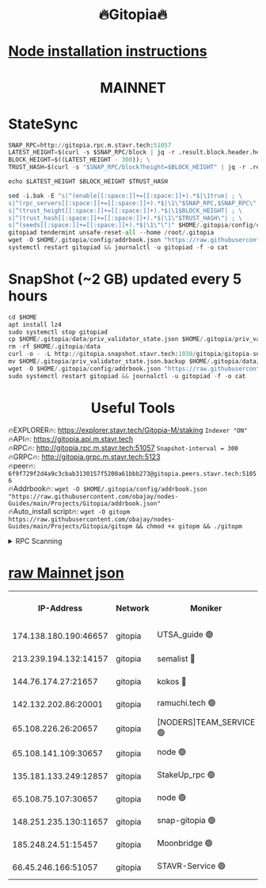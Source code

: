 <h1 align="center"> 🔥Gitopia🔥</h1>

[Node installation instructions](https://github.com/obajay/nodes-Guides/tree/main/Projects/Gitopia)
=

<h1 align="center"> MAINNET</h1>

# StateSync
```python
SNAP_RPC=http://gitopia.rpc.m.stavr.tech:51057
LATEST_HEIGHT=$(curl -s $SNAP_RPC/block | jq -r .result.block.header.height); \
BLOCK_HEIGHT=$((LATEST_HEIGHT - 300)); \
TRUST_HASH=$(curl -s "$SNAP_RPC/block?height=$BLOCK_HEIGHT" | jq -r .result.block_id.hash)

echo $LATEST_HEIGHT $BLOCK_HEIGHT $TRUST_HASH

sed -i.bak -E "s|^(enable[[:space:]]+=[[:space:]]+).*$|\1true| ; \
s|^(rpc_servers[[:space:]]+=[[:space:]]+).*$|\1\"$SNAP_RPC,$SNAP_RPC\"| ; \
s|^(trust_height[[:space:]]+=[[:space:]]+).*$|\1$BLOCK_HEIGHT| ; \
s|^(trust_hash[[:space:]]+=[[:space:]]+).*$|\1\"$TRUST_HASH\"| ; \
s|^(seeds[[:space:]]+=[[:space:]]+).*$|\1\"\"|" $HOME/.gitopia/config/config.toml
gitopiad tendermint unsafe-reset-all --home /root/.gitopia
wget -O $HOME/.gitopia/config/addrbook.json "https://raw.githubusercontent.com/obajay/nodes-Guides/main/Projects/Gitopia/addrbook.json"
systemctl restart gitopiad && journalctl -u gitopiad -f -o cat
```
# SnapShot (~2 GB) updated every 5 hours
```python
cd $HOME
apt install lz4
sudo systemctl stop gitopiad
cp $HOME/.gitopia/data/priv_validator_state.json $HOME/.gitopia/priv_validator_state.json.backup
rm -rf $HOME/.gitopia/data
curl -o - -L http://gitopia.snapshot.stavr.tech:1030/gitopia/gitopia-snap.tar.lz4 | lz4 -c -d - | tar -x -C $HOME/.gitopia --strip-components 2
mv $HOME/.gitopia/priv_validator_state.json.backup $HOME/.gitopia/data/priv_validator_state.json
wget -O $HOME/.gitopia/config/addrbook.json "https://raw.githubusercontent.com/obajay/nodes-Guides/main/Projects/Gitopia/addrbook.json"
sudo systemctl restart gitopiad && journalctl -u gitopiad -f -o cat
```
 <h1 align="center"> Useful Tools</h1>

🔥EXPLORER🔥:      https://explorer.stavr.tech/Gitopia-M/staking  `Indexer "ON"` \
🔥API🔥: 			 		 https://gitopia.api.m.stavr.tech \
🔥RPC🔥:           http://gitopia.rpc.m.stavr.tech:51057              `Snapshot-interval = 300` \
🔥GRPC🔥:          http://gitopia.grpc.m.stavr.tech:5123 \
🔥peer🔥:					 `6f9f729f2d4a9c3cbab3130157f5200a61bbb273@gitopia.peers.stavr.tech:51056` \
🔥Addrbook🔥:    ```wget -O $HOME/.gitopia/config/addrbook.json "https://raw.githubusercontent.com/obajay/nodes-Guides/main/Projects/Gitopia/addrbook.json"``` \
🔥Auto_install script🔥: ```wget -O gitopm https://raw.githubusercontent.com/obajay/nodes-Guides/main/Projects/Gitopia/gitopm && chmod +x gitopm && ./gitopm```


<details>
<summary>RPC Scanning</summary>

<h2 align="center"> We scan nodes in real time every 4 hours. And we provide the final result of RPC endpoints.
We cannot influence the operation of these nodes in any way. </h2>


```python
If Voting Power is higher than 0 --> then the Node is a validator of the network and may be subject to attack and be a potential threat to the chain.
```
```python
We marked such validators with a red symbol
```

</details>

[raw Mainnet json](https://rpc-check.gitopm.stavr.tech/gitopm/rpc-gitopm-result.json)
=

<table><tr><th>IP-Address</th><th>Network</th><th>Moniker</th><th>Latest Block Height</th><th>Earliest Block Height</th><th>Catching Up</th><th>Voting Power</th><th>Scan Time</th></tr><tr><td>174.138.180.190:46657</td><td>gitopia</td><td>UTSA_guide 🟢</td><td>9910789</td><td>6071990</td><td>False</td><td>0</td><td>2023-11-30T12:29:20.294974288UTC</td></tr><tr><td>213.239.194.132:14157</td><td>gitopia</td><td>semalist 🔴</td><td>9910827</td><td>6071990</td><td>False</td><td>428812</td><td>2023-11-30T12:29:41.682455902UTC</td></tr><tr><td>144.76.174.27:21657</td><td>gitopia</td><td>kokos 🔴</td><td>9910836</td><td>6071990</td><td>False</td><td>936373</td><td>2023-11-30T12:29:55.909958653UTC</td></tr><tr><td>142.132.202.86:20001</td><td>gitopia</td><td>ramuchi.tech 🟢</td><td>9910835</td><td>6548337</td><td>False</td><td>0</td><td>2023-11-30T12:29:53.188442365UTC</td></tr><tr><td>65.108.226.26:20657</td><td>gitopia</td><td>[NODERS]TEAM_SERVICE 🟢</td><td>9910847</td><td>6846001</td><td>False</td><td>0</td><td>2023-11-30T12:30:13.145164288UTC</td></tr><tr><td>65.108.141.109:30657</td><td>gitopia</td><td>node 🟢</td><td>9910834</td><td>6931333</td><td>False</td><td>0</td><td>2023-11-30T12:29:52.645188394UTC</td></tr><tr><td>135.181.133.249:12857</td><td>gitopia</td><td>StakeUp_rpc 🟢</td><td>9910835</td><td>8010001</td><td>False</td><td>0</td><td>2023-11-30T12:29:53.563031711UTC</td></tr><tr><td>65.108.75.107:30657</td><td>gitopia</td><td>node 🟢</td><td>9910843</td><td>8802845</td><td>False</td><td>0</td><td>2023-11-30T12:30:06.496322821UTC</td></tr><tr><td>148.251.235.130:11657</td><td>gitopia</td><td>snap-gitopia 🟢</td><td>9910834</td><td>9516001</td><td>False</td><td>0</td><td>2023-11-30T12:29:52.893254125UTC</td></tr><tr><td>185.248.24.51:15457</td><td>gitopia</td><td>Moonbridge 🟢</td><td>9910828</td><td>9781501</td><td>False</td><td>0</td><td>2023-11-30T12:29:42.035000267UTC</td></tr><tr><td>66.45.246.166:51057</td><td>gitopia</td><td>STAVR-Service 🟢</td><td>9910810</td><td>9907001</td><td>False</td><td>0</td><td>2023-11-30T12:29:29.140979810UTC</td></tr></table>

